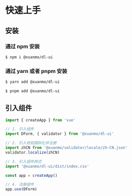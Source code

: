 # 快速上手

## 安装

### 通过 npm 安装

```bash
$ npm i @xuanmo/dl-ui
```

### 通过 yarn 或者 pnpm 安装

```bash
$ yarn add @xuanmo/dl-ui

$ pnpm add @xuanmo/dl-ui
```

## 引入组件

```typescript
import { createApp } from 'vue'

// 1. 引入组件
import DForm, { validator } from '@xuanmo/dl-ui'

// 2. 引入校验国际化并注册
import zhCN from '@xuanmo/validator/locale/zh-CN.json'
validator.localize(zhCN)

// 3. 引入组件样式
import '@xuanmo/dl-ui/dist/index.css'

const app = createApp()

// 4. 注册组件
app.use(DForm)
```
